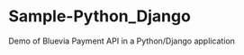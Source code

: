 Sample-Python_Django
====================

Demo of Bluevia Payment API in a Python/Django application